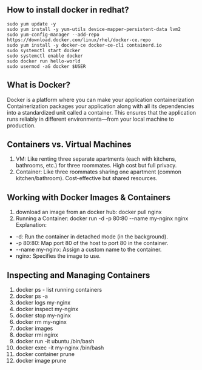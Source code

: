 ## How to install docker in redhat?
```
sudo yum update -y
sudo yum install -y yum-utils device-mapper-persistent-data lvm2
sudo yum-config-manager --add-repo https://download.docker.com/linux/rhel/docker-ce.repo
sudo yum install -y docker-ce docker-ce-cli containerd.io
sudo systemctl start docker
sudo systemctl enable docker
sudo docker run hello-world
sudo usermod -aG docker $USER
```
## What is Docker?

Docker is a platform where you can make your application containerization
Containerization packages your application along with all its dependencies into a standardized unit called a container. This ensures that the application runs reliably in different environments—from your local machine to production.

## Containers vs. Virtual Machines
1. VM: Like renting three separate apartments (each with kitchens, bathrooms, etc.) for three roommates. High cost but full privacy.
2. Container: Like three roommates sharing one apartment (common kitchen/bathroom). Cost-effective but shared resources.

## Working with Docker Images & Containers
1. download an image from an docker hub: docker pull nginx
2. Running a Container: docker run -d -p 80:80 --name my-nginx nginx
Explanation:
* -d: Run the container in detached mode (in the background).
* -p 80:80: Map port 80 of the host to port 80 in the container.
* --name my-nginx: Assign a custom name to the container.
* nginx: Specifies the image to use.

## Inspecting and Managing Containers
1. docker ps - list running containers
2. docker ps -a
3. docker logs my-nginx
4. docker inspect my-nginx
5. docker stop my-nginx
6. docker rm my-nginx
7. docker images
8. docker rmi nginx
9. docker run -it ubuntu /bin/bash
10. docker exec -it my-nginx /bin/bash
11. docker container prune
12. docker image prune
